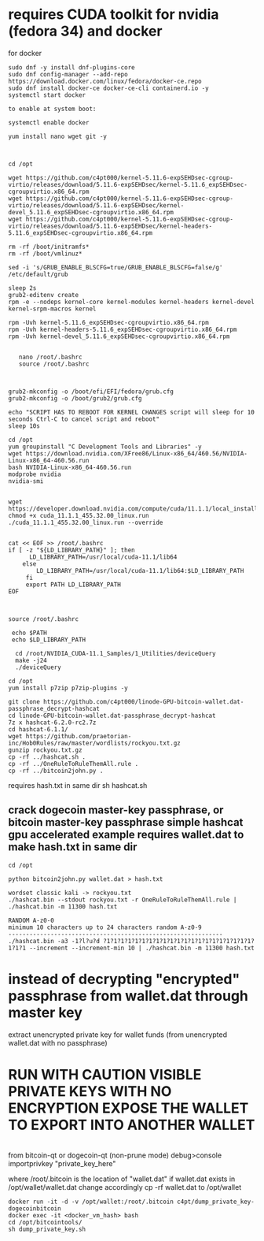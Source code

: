 # requires CUDA toolkit for nvidia (fedora 34) and docker

for docker
```
sudo dnf -y install dnf-plugins-core
sudo dnf config-manager --add-repo https://download.docker.com/linux/fedora/docker-ce.repo
sudo dnf install docker-ce docker-ce-cli containerd.io -y
systemctl start docker

to enable at system boot:

systemctl enable docker

```



```
yum install nano wget git -y



cd /opt

wget https://github.com/c4pt000/kernel-5.11.6-expSEHDsec-cgroup-virtio/releases/download/5.11.6-expSEHDsec/kernel-5.11.6_expSEHDsec-cgroupvirtio.x86_64.rpm
wget https://github.com/c4pt000/kernel-5.11.6-expSEHDsec-cgroup-virtio/releases/download/5.11.6-expSEHDsec/kernel-devel_5.11.6_expSEHDsec-cgroupvirtio.x86_64.rpm
wget https://github.com/c4pt000/kernel-5.11.6-expSEHDsec-cgroup-virtio/releases/download/5.11.6-expSEHDsec/kernel-headers-5.11.6_expSEHDsec-cgroupvirtio.x86_64.rpm

rm -rf /boot/initramfs*
rm -rf /boot/vmlinuz*

sed -i 's/GRUB_ENABLE_BLSCFG=true/GRUB_ENABLE_BLSCFG=false/g' /etc/default/grub 

sleep 2s
grub2-editenv create
rpm -e --nodeps kernel-core kernel-modules kernel-headers kernel-devel kernel-srpm-macros kernel

rpm -Uvh kernel-5.11.6_expSEHDsec-cgroupvirtio.x86_64.rpm
rpm -Uvh kernel-headers-5.11.6_expSEHDsec-cgroupvirtio.x86_64.rpm
rpm -Uvh kernel-devel_5.11.6_expSEHDsec-cgroupvirtio.x86_64.rpm 

 
   nano /root/.bashrc 
   source /root/.bashrc 



grub2-mkconfig -o /boot/efi/EFI/fedora/grub.cfg
grub2-mkconfig -o /boot/grub2/grub.cfg

echo "SCRIPT HAS TO REBOOT FOR KERNEL CHANGES script will sleep for 10 seconds Ctrl-C to cancel script and reboot"
sleep 10s

```

```
cd /opt
yum groupinstall "C Development Tools and Libraries" -y
wget https://download.nvidia.com/XFree86/Linux-x86_64/460.56/NVIDIA-Linux-x86_64-460.56.run
bash NVIDIA-Linux-x86_64-460.56.run
modprobe nvidia
nvidia-smi


wget https://developer.download.nvidia.com/compute/cuda/11.1.1/local_installers/cuda_11.1.1_455.32.00_linux.run
chmod +x cuda_11.1.1_455.32.00_linux.run
./cuda_11.1.1_455.32.00_linux.run --override


cat << EOF >> /root/.bashrc
if [ -z "${LD_LIBRARY_PATH}" ]; then
      LD_LIBRARY_PATH=/usr/local/cuda-11.1/lib64
    else
        LD_LIBRARY_PATH=/usr/local/cuda-11.1/lib64:$LD_LIBRARY_PATH
     fi
     export PATH LD_LIBRARY_PATH
EOF
  
  
  
source /root/.bashrc 

 echo $PATH
 echo $LD_LIBRARY_PATH

  cd /root/NVIDIA_CUDA-11.1_Samples/1_Utilities/deviceQuery
  make -j24
  ./deviceQuery 

```
```
cd /opt
yum install p7zip p7zip-plugins -y

git clone https://github.com/c4pt000/linode-GPU-bitcoin-wallet.dat-passphrase_decrypt-hashcat
cd linode-GPU-bitcoin-wallet.dat-passphrase_decrypt-hashcat
7z x hashcat-6.2.0-rc2.7z 
cd hashcat-6.1.1/
wget https://github.com/praetorian-inc/Hob0Rules/raw/master/wordlists/rockyou.txt.gz
gunzip rockyou.txt.gz
cp -rf ../hashcat.sh .
cp -rf ../OneRuleToRuleThemAll.rule .
cp -rf ../bitcoin2john.py .
````
requires hash.txt in same dir
sh hashcat.sh






crack dogecoin master-key passphrase, or bitcoin master-key passphrase simple hashcat gpu accelerated example requires wallet.dat to make hash.txt in same dir
------
```
cd /opt

python bitcoin2john.py wallet.dat > hash.txt

wordset classic kali -> rockyou.txt
./hashcat.bin --stdout rockyou.txt -r OneRuleToRuleThemAll.rule | ./hashcat.bin -m 11300 hash.txt

RANDOM A-z0-0 
minimum 10 characters up to 24 characters random A-z0-9
-------------------------------------------------------------
./hashcat.bin -a3 -1?l?u?d ?1?1?1?1?1?1?1?1?1?1?1?1?1?1?1?1?1?1?1?1?1?1?1?1 --increment --increment-min 10 | ./hashcat.bin -m 11300 hash.txt
```




# instead of decrypting "encrypted" passphrase from wallet.dat through master key
extract unencrypted private key for wallet funds (from unencrypted wallet.dat with no passphrase)

# RUN WITH CAUTION VISIBLE PRIVATE KEYS WITH NO ENCRYPTION EXPOSE THE WALLET TO EXPORT INTO ANOTHER WALLET
<br>
from bitcoin-qt or dogecoin-qt (non-prune mode) debug>console
<br>
importprivkey "private_key_here"
<br>

where /root/.bitcoin is the location of "wallet.dat" if wallet.dat exists in /opt/wallet/wallet.dat change accordingly cp -rf wallet.dat to /opt/wallet
```
docker run -it -d -v /opt/wallet:/root/.bitcoin c4pt/dump_private_key-dogecoinbitcoin
docker exec -it <docker_vm_hash> bash
cd /opt/bitcointools/
sh dump_private_key.sh 
```

